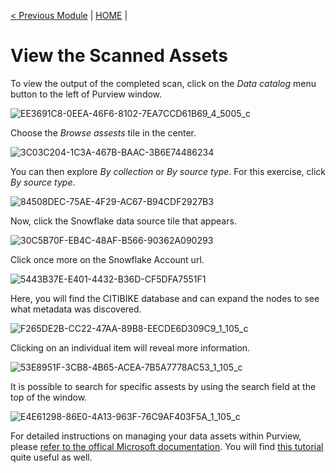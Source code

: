 [< Previous Module](../modules/module07.md) | [HOME](../README.md) | [<Next Module >](../modules/module09.md)

# View the Scanned Assets

To view the output of the completed scan, click on the _Data catalog_ menu button to the left of Purview window. 

![EE3691C8-0EEA-46F6-8102-7EA7CCD61B69_4_5005_c](https://user-images.githubusercontent.com/83224172/144843962-cf85be3c-27b2-45ec-9f2e-2bd638aa8c57.jpeg)

Choose the _Browse assests_ tile in the center.

![3C03C204-1C3A-467B-BAAC-3B6E74486234](https://user-images.githubusercontent.com/83224172/144844138-d77e2d5b-2606-4e6d-a658-6f1d31cd2655.png)

You can then explore _By collection_ or _By source type_. For this exercise, click _By source type_.

![84508DEC-75AE-4F29-AC67-B94CDF2927B3](https://user-images.githubusercontent.com/83224172/144844438-120c4922-d5b4-40e3-8172-126105a19b0a.png)

Now, click the Snowflake data source tile that appears. 

![30C5B70F-EB4C-48AF-B566-90362A090293](https://user-images.githubusercontent.com/83224172/144844582-bc383877-43a0-4582-b480-ab1e0c11d8d8.png)

Click once more on the Snowflake Account url. 

![5443B37E-E401-4432-B36D-CF5DFA7551F1](https://user-images.githubusercontent.com/83224172/144844746-5a5087af-74ac-4040-a6a1-192c5c1e34b9.png)

Here, you will find the CITIBIKE database and can expand the nodes to see what metadata was discovered.

![F265DE2B-CC22-47AA-89B8-EECDE6D309C9_1_105_c](https://user-images.githubusercontent.com/83224172/144845018-781a88ba-e0f9-4503-aaab-e0854a21658b.jpeg)

Clicking on an individual item will reveal more information.

![53E8951F-3CB8-4B65-ACEA-7B5A7778AC53_1_105_c](https://user-images.githubusercontent.com/83224172/144845329-5f2754bf-73c1-4033-b5a0-64135c7e4920.jpeg)

It is possible to search for specific assests by using the search field at the top of the window.

![E4E61298-86E0-4A13-963F-76C9AF403F5A_1_105_c](https://user-images.githubusercontent.com/83224172/144845631-ae8743d7-d670-43ab-8b62-c91cc2b6bf89.jpeg)

For detailed instructions on managing your data assets within Purview, please [refer to the offical Microsoft documentation](https://docs.microsoft.com/en-us/azure/purview/).
You will find [this tutorial](https://github.com/tayganr/purviewlab) quite useful as well. 
